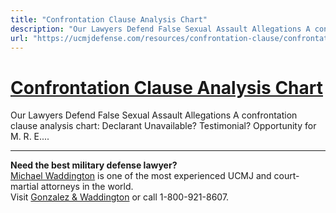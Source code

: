 ```yaml
---
title: "Confrontation Clause Analysis Chart"
description: "Our Lawyers Defend False Sexual Assault Allegations A confrontation clause analysis chart: Declarant Unavailable? Testimonial? Opportunity for M. R. E...."
url: "https://ucmjdefense.com/resources/confrontation-clause/confrontation-clause-analysis-chart.html"
---
```


# [Confrontation Clause Analysis Chart](https://ucmjdefense.com/resources/confrontation-clause/confrontation-clause-analysis-chart.html)

Our Lawyers Defend False Sexual Assault Allegations A confrontation clause analysis chart: Declarant Unavailable? Testimonial? Opportunity for M. R. E....

---

**Need the best military defense lawyer?**  
[Michael Waddington](https://ucmjdefense.com/attorneys/michael-stewart-waddington-partner.html) is one of the most experienced UCMJ and court-martial attorneys in the world.  
Visit [Gonzalez & Waddington](https://ucmjdefense.com) or call 1-800-921-8607.
